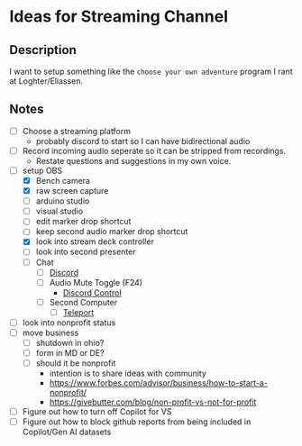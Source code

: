 # Ideas for Streaming Channel 

## Description 

I want to setup something like the `choose your own adventure` program
I rant at Loghter/Eliassen.  

## Notes

- [ ] Choose a streaming platform
  - probably discord to start so I can have bidirectional audio
- [ ] Record incoming audio seperate so it can be stripped from recordings.
  - Restate questions and suggestions in my own voice.
- [ ] setup OBS
  - [X] Bench camera
  - [X] raw screen capture
  - [ ] arduino studio
  - [ ] visual studio
  - [ ] edit marker drop shortcut
  - [ ] keep second audio marker drop shortcut
  - [X] look into stream deck controller
  - [ ] look into second presenter
  - [ ] Chat
    - [ ] [Discord](https://support.discord.com/hc/en-us/articles/223415707-Using-Discord-s-OBS-Streamkit-Overlay)
    - [ ] Audio Mute Toggle (F24)
      - [Discord Control](https://www.youtube.com/watch?v=QMhr7iA6zTg)
    - [ ] Second Computer
      - [ ] [Teleport](https://obsproject.com/forum/resources/teleport.1445/)
- [ ] look into nonprofit status
- [ ] move business
  - [ ] shutdown in ohio?
  - [ ] form in MD or DE?
  - [ ] should it be nonprofit
    - intention is to share ideas with community
    - https://www.forbes.com/advisor/business/how-to-start-a-nonprofit/
    - https://givebutter.com/blog/non-profit-vs-not-for-profit
- [ ] Figure out how to turn off Copilot for VS
- [ ] Figure out how to block github reports from being included in Copilot/Gen AI datasets
